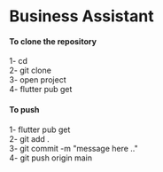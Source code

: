 # Business Assistant

#### To clone the repository
1- cd <path tou want to put the repo in eg: desktop>    
2- git clone <link to repo>    
3- open project    
4- flutter pub get    

#### To push
1- flutter pub get    
2- git add .    
3- git commit -m "message here .."    
4- git push origin main    

